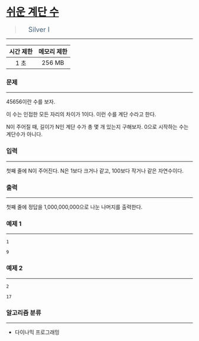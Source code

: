 # [쉬운 계단 수](https://www.acmicpc.net/problem/10844)

> <img src="https://d2gd6pc034wcta.cloudfront.net/tier/10.svg" width="16" heigth="21" style = "vertical-align: middle;"/>&nbsp;<span style="font-size: 18px; color: #435f7a;">Silver I</span>

***

<div align="center">

|시간 제한|메모리 제한|
|:---:|:---:|
|1 초 |256 MB|

</div>

### 문제

***

45656이란 수를 보자.

이 수는 인접한 모든 자리의 차이가 1이다. 이런 수를 계단 수라고 한다.

N이 주어질 때, 길이가 N인 계단 수가 총 몇 개 있는지 구해보자. 0으로 시작하는 수는 계단수가 아니다.

### 입력

***

첫째 줄에 N이 주어진다. N은 1보다 크거나 같고, 100보다 작거나 같은 자연수이다.

### 출력

***

첫째 줄에 정답을 1,000,000,000으로 나눈 나머지를 출력한다.

### 예제 1

***

```
1
```

```
9
```

### 예제 2

***

```
2
```

```
17
```

### 알고리즘 분류

***

* 다이나믹 프로그래밍

